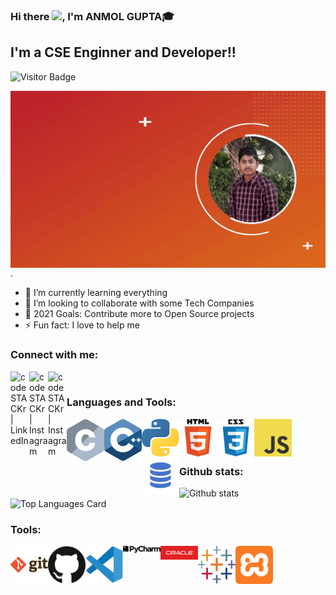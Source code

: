 ### Hi there <img src="https://github.com/TheDudeThatCode/TheDudeThatCode/blob/master/Assets/Hi.gif" width="27px">, I'm ANMOL GUPTA🎓 
## I'm a CSE Enginner and Developer!!  
![Visitor Badge](https://visitor-badge.laobi.icu/badge?page_id=am-Anmol.am-Anmol)
<div>
  <img align="left" alt="GIF" src="https://github.com/am-Anmol/am-Anmol/blob/main/IMG/Github.gif" />
  
  </div>
  .  

- 🌱 I’m currently learning everything 
- 👯 I’m looking to collaborate with some Tech Companies
- 🥅 2021 Goals: Contribute more to Open Source projects
- ⚡ Fun fact: I love to help me

### Connect with me:

[<img align="left" alt="codeSTACKr | LinkedIn" width="30px" src="https://cdn.jsdelivr.net/npm/simple-icons@v3/icons/linkedin.svg" />][linkedin]
[<img align="left" alt="codeSTACKr | Instagram" width="30px" src="https://cdn.jsdelivr.net/npm/simple-icons@v3/icons/instagram.svg" />][instagram]
[<img align="left" alt="codeSTACKr | Instagram" width="30px" src="https://cdn.jsdelivr.net/npm/simple-icons@v3/icons/facebook.svg" />][facebook]

<br />


### Languages and Tools:
[<img align="left" alt="C" width="60px" src="https://github.com/am-Anmol/am-Anmol/blob/main/IMG/c-.svg" />][C ] 
[<img align="left" alt="C++" width="60px" src="https://github.com/am-Anmol/am-Anmol/blob/main/IMG/c.svg" />][C++ ] 
[<img align="left" alt="Python" width="60px" src="https://github.com/am-Anmol/am-Anmol/blob/main/IMG/python-5.svg" />][Python]
[<img align="left" alt="HTML5" width="60px" src="https://raw.githubusercontent.com/github/explore/80688e429a7d4ef2fca1e82350fe8e3517d3494d/topics/html/html.png" />][html ]
[<img align="left" alt="CSS3" width="60px" src="https://raw.githubusercontent.com/github/explore/80688e429a7d4ef2fca1e82350fe8e3517d3494d/topics/css/css.png" />][css]
[<img align="left" alt="JavaScript" width="60px" src="https://raw.githubusercontent.com/github/explore/80688e429a7d4ef2fca1e82350fe8e3517d3494d/topics/javascript/javascript.png" />][javascript ]
[<img align="left" alt="SQL" width="60px" src="https://raw.githubusercontent.com/github/explore/80688e429a7d4ef2fca1e82350fe8e3517d3494d/topics/sql/sql.png" />][sql ]
<br />
<br />
<br />

### Github stats:
![Github stats](https://github-readme-stats.vercel.app/api?username=am-Anmol&theme=vuehighcontrast&show_icons=true&count_private=true&=radical)
![Top Languages Card](https://github-readme-stats.vercel.app/api/top-langs/?username=am-Anmol&layout=compact)


### Tools:
[<img align="left" alt="Git" width="60px" src="https://raw.githubusercontent.com/github/explore/80688e429a7d4ef2fca1e82350fe8e3517d3494d/topics/git/git.png" />][git ]
[<img align="left" alt="GitHub" width="60px" src="https://raw.githubusercontent.com/github/explore/78df643247d429f6cc873026c0622819ad797942/topics/github/github.png" />][github ] 
[<img align="left" alt="Visual Studio Code" width="60px" src="https://github.com/am-Anmol/am-Anmol/blob/main/IMG/visual-studio-code-1.svg" />][vscode]
[<img align="left" alt="PYcharm" width="60px" src="https://github.com/am-Anmol/am-Anmol/blob/main/IMG/pycharm-1.svg" />][PYcharm] 
[<img align="left" alt="Oracle" width="60px" src="https://github.com/am-Anmol/am-Anmol/blob/main/IMG/oracle-logo-1.svg" />][Oracle] 
[<img align="left" alt="tableau" width="60px" src="https://github.com/am-Anmol/am-Anmol/blob/main/IMG/tableau-software.svg" />][tableau] 
[<img align="left" alt="xampp" width="60px" src="https://github.com/am-Anmol/am-Anmol/blob/main/IMG/xampp.svg" />][xampp] 


<br />
<br />






[instagram]: https://instagram.com/anm0lgupta
[linkedin]: https://www.linkedin.com/in/anmol-gupta-79b8321b2/
[facebook]: https://m.facebook.com/ANM0LGUPTA
[vscode]: https://code.visualstudio.com
[html ]: https://www.w3schools.com/html/
[css ]: https://www.w3schools.com/css/
[javascript ]: https://www.w3schools.com/js/DEFAULT.asp
[sql ]: https://www.w3schools.com/sql/
[git ]: https://git-scm.com/
[github ]: https://github.com/
[C ]: https://www.tutorialspoint.com/cprogramming/index.htm#:~:text=C%20programming%20is%20a%20general,most%20widely%20used%20computer%20language.
[C++ ]: https://www.codecademy.com/catalog/language/c-plus-plus?g_network=g&g_device=c&g_adid=435749871118&g_keyword=c%2B%2B%20programming&g_acctid=243-039-7011&g_adtype=search&g_adgroupid=102650142713&g_keywordid=kwd-12432420&g_campaign=ROW+Language%3A+Basic+-+Exact&g_campaignid=10074200771&utm_id=t_kwd-12432420:ag_102650142713:cp_10074200771:n_g:d_c&utm_term=c%2B%2B%20programming&utm_campaign=ROW%20Language%3A%20Basic%20-%20Exact&utm_source=google&utm_medium=paid-search&utm_content=435749871118&hsa_acc=2430397011&hsa_cam=10074200771&hsa_grp=102650142713&hsa_ad=435749871118&hsa_src=g&hsa_tgt=kwd-12432420&hsa_kw=c%2B%2B%20programming&hsa_mt=e&hsa_net=adwords&hsa_ver=3&gclid=Cj0KCQiA7NKBBhDBARIsAHbXCB7tn2ETwKAz0N7UUwlAm8j9eH4WDofaavXE-xVWcJItQet66kds5r8aAuvrEALw_wcB
[Python ]: https://www.python.org/
[PYcharm]: https://www.jetbrains.com/pycharm/
[Oracle]: https://www.oracle.com/in/database/
[tableau]: https://www.tableau.com/
[xampp]: https://www.apachefriends.org/index.html
